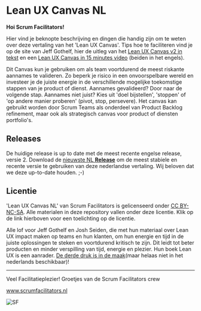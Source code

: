 # Lean UX Canvas NL

**Hoi Scrum Facilitators!**

Hier vind je beknopte beschrijving en dingen die handig zijn om te weten over deze vertaling van het 'Lean UX Canvas'. Tips hoe te faciliteren vind je op de site van Jeff Gothelf, hier de uitleg van het [Lean UX Canvas v2 in tekst](https://jeffgothelf.com/blog/leanuxcanvas-v2/) en een [Lean UX Canvas in 15 minutes video](https://jeffgothelf.com/blog/how-to-use-the-lean-ux-canvas/ 
) (beiden in het engels).

Dit Canvas kun je gebruiken om als team voortdurend de meest riskante aannames te valideren. Zo beperk je risico in een onvoorspelbare wereld en investeer je de juiste energie in de verschillende mogelijke toekomstige stappen van je product of dienst. Aannames gevalideerd? Door naar de volgende stap. Aannames niet juist? Kies uit 'doel bijstellen', 'stoppen' of 'op andere manier proberen' (pivot, stop, persevere). Het canvas kan gebruikt worden door Scrum Teams als onderdeel van Product Backlog refinement, maar ook als strategisch canvas voor product of diensten portfolio's. 

## Releases

De huidige release is up to date met de meest recente engelse release, versie 2. Download de [nieuwste NL **Release**](https://github.com/ScrumFacilitators/measuringoutcome-nl/releases/latest) om de meest stabiele en recente versie te gebruiken van deze nederlandse vertaling. Wij beloven dat we deze up-to-date houden. ;-)


## Licentie

'Lean UX Canvas NL' van Scrum Facilitators is gelicenseerd onder [CC BY-NC-SA](https://creativecommons.org/licenses/by-nc-sa/4.0/deed.nl). Alle materialen in deze repository vallen onder deze licentie. Klik op de link hierboven voor een toelichting op de licentie.

Alle lof voor Jeff Gothelf en Josh Seiden, die met hun materiaal over Lean UX impact maken op teams en hun klanten, om hun energie en tijd in de juiste oplossingen te steken en voortdurend kritisch te zijn. Dit leidt tot beter producten en minder verspilling van tijd, energie en plezier. Hun boek Lean UX is een aanrader. [De derde druk is in de maak](https://www.amazon.com/Lean-UX-Creating-Great-Products/dp/1098116305/ref=sr_1_5?dchild=1&keywords=lean+ux&qid=1624637658&sr=8-5)(maar helaas niet in het nederlands beschikbaar)!

***

Veel Facilitatieplezier!
Groetjes van de Scrum Facilitators crew

www.scrumfacilitators.nl

![SF](https://www.scrumfacilitators.nl/wp-content/uploads/2020/04/cropped-SCRUMFACILITATOR_Mesa-de-trabajo-1-150x150-1-1.png)
